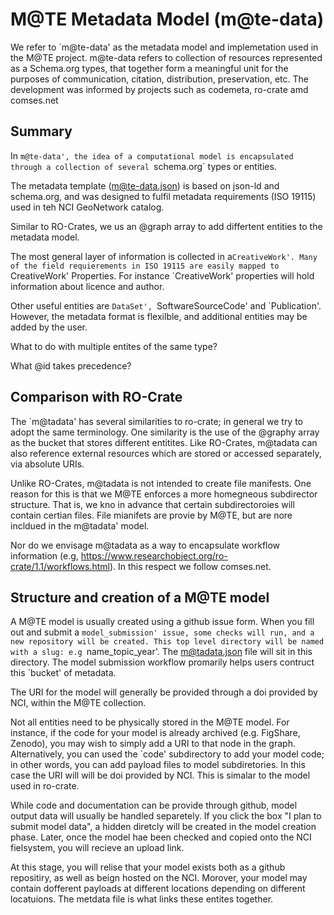 # M@TE Metadata Model (m@te-data)

We refer to `m@te-data' as the metadata model and implemetation used in the M@TE project. m@te-data refers to collection of resources represented as a Schema.org types, that together form a meaningful unit for the purposes of communication, citation, distribution, preservation, etc. The development was informed by projects such as codemeta, ro-crate amd comses.net

## Summary


In `m@te-data', the idea of a computational model is encapsulated through a collection of several `schema.org` types or entities. 

The metadata template (m@te-data.json) is based on json-ld and schema.org, and was designed to fulfil metadata requirements (ISO 19115) used in teh NCI GeoNetwork catalog. 

Similar to RO-Crates, we us an @graph array to add differtent entities to the metadata model.

The most general layer of information is collected in a`CreativeWork'. Many of the field requierements in ISO 19115 are easily mapped to  `CreativeWork' Properties. For instance `CreativeWork' properties will hold information about licence and author.

Other useful entities are `DataSet', `SoftwareSourceCode' and `Publication'. However, the metadata format is flexilble, and additional entities may be added by the user. 

What to do with multiple entites of the same type?

What @id takes precedence?

## Comparison with RO-Crate

The `m@tadata' has several similarities to ro-crate; in general we try to adopt the same terminology. One similarity is the use of the @graphy array as the bucket that stores different entitites. Like RO-Crates, m@tadata can also reference external resources which are stored or accessed separately, via absolute URIs. 

Unlike RO-Crates, m@tadata is not intended to create file manifests. One reason for this is that we M@TE enforces a more homegneous subdirector structure. That is, we kno in advance that certain subdirectoroies will contain certian files. File mianifets are provie by M@TE, but are nore incldued in the m@tadata' model. 

Nor do we envisage m@tadata as a way to encapsulate workflow information (e.g, https://www.researchobject.org/ro-crate/1.1/workflows.html). In this respect we follow comses.net.


## Structure and creation of a M@TE model



A M@TE model is usually created using a github issue form. When you fill out and submit a `model_submission' issue, some checks will run, and a new repository will be created. This top level directory will be named with a slug: e.g `name_topic_year'. The m@tadata.json file will sit in this directory. The model submission workflow promarily helps users contruct this `bucket' of metadata.  

The URI for the model will generally be provided through a doi provided by NCI, within the M@TE collection. 

Not all entities need to be physically stored in the M@TE model. For instance, if the code for your model is already archived (e.g. FigShare, Zenodo), you may wish to simply add a URI to that node in the graph. Alternatively, you can used the `code' subdirectory to add your model code; in other words, you can add payload files to model subdiretories. In this case the URI will will be doi provided by NCI. This is simalar to the model used in ro-crate. 

While code and documentation can be provide through github, model output data will usually be handled separetely. If you click the box "I plan to submit model data", a hidden diretcly will be created in the model creation phase. Later, once the model hae been checked and copied onto the NCI fielsystem, you will recieve an upload link. 

At this stage, you will relise that your model exists both as a github repositiry, as well as beign hosted on the NCI. Morover, your model may contain dofferent payloads at different locations depending on different locatuions. The metdata file is what links these entites together.

